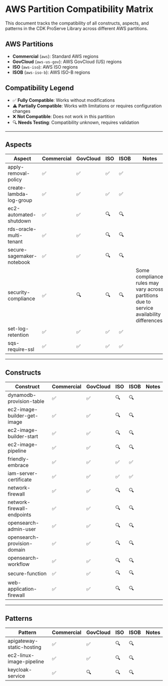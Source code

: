 # AWS Partition Compatibility Matrix

This document tracks the compatibility of all constructs, aspects, and patterns in the CDK ProServe Library across different AWS partitions.

## AWS Partitions

- **Commercial** (`aws`): Standard AWS regions
- **GovCloud** (`aws-us-gov`): AWS GovCloud (US) regions
- **ISO** (`aws-iso`): AWS ISO regions
- **ISOB** (`aws-iso-b`): AWS ISO-B regions

## Compatibility Legend

- ✅ **Fully Compatible**: Works without modifications
- ⚠️ **Partially Compatible**: Works with limitations or requires configuration changes
- ❌ **Not Compatible**: Does not work in this partition
- 🔍 **Needs Testing**: Compatibility unknown, requires validation

---

## Aspects

| Aspect | Commercial | GovCloud | ISO | ISOB | Notes |
|-----------|------------|----------|-----|------|-------|
| apply-removal-policy | ✅ | ✅ | ✅ | ✅ |  |
| create-lambda-log-group | ✅ | ✅ | ✅ | ✅ |  |
| ec2-automated-shutdown | ✅ | ✅ | 🔍 | 🔍 |  |
| rds-oracle-multi-tenant | ✅ | ✅ | 🔍 | 🔍 |  |
| secure-sagemaker-notebook | ✅ | ✅ | 🔍 | 🔍 |  |
| security-compliance | ✅ | 🔍 | 🔍 | 🔍 | Some compliance rules may vary across partitions due to service availability differences. |
| set-log-retention | ✅ | ✅ | ✅ | ✅ |  |
| sqs-require-ssl | ✅ | ✅ | ✅ | ✅ |  |

---

## Constructs

| Construct | Commercial | GovCloud | ISO | ISOB | Notes |
|-----------|------------|----------|-----|------|-------|
| dynamodb-provision-table | ✅ | ✅ | 🔍 | 🔍 |  |
| ec2-image-builder-get-image | ✅ | ✅ | 🔍 | 🔍 |  |
| ec2-image-builder-start | ✅ | ✅ | 🔍 | 🔍 |  |
| ec2-image-pipeline | ✅ | ✅ | 🔍 | 🔍 |  |
| friendly-embrace | ✅ | ✅ | ✅ | ✅ |  |
| iam-server-certificate | ✅ | ✅ | ✅ | ✅ |  |
| network-firewall | ✅ | ✅ | 🔍 | 🔍 |  |
| network-firewall-endpoints | ✅ | ✅ | 🔍 | 🔍 |  |
| opensearch-admin-user | ✅ | ✅ | 🔍 | 🔍 |  |
| opensearch-provision-domain | ✅ | ✅ | 🔍 | 🔍 |  |
| opensearch-workflow | ✅ | ✅ | 🔍 | 🔍 |  |
| secure-function | ✅ | ✅ | 🔍 | 🔍 |  |
| web-application-firewall | ✅ | ✅ | 🔍 | 🔍 |  |

---

## Patterns

| Pattern | Commercial | GovCloud | ISO | ISOB | Notes |
|-----------|------------|----------|-----|------|-------|
| apigateway-static-hosting | ✅ | ✅ | 🔍 | 🔍 |  |
| ec2-linux-image-pipeline | ✅ | ✅ | 🔍 | 🔍 |  |
| keycloak-service | ✅ | 🔍 | 🔍 | 🔍 |  |
